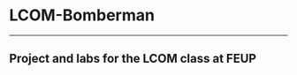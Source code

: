 # LCOM-Bomberman
-------------------------------------------
Project and labs for the LCOM class at FEUP
-------------------------------------------
